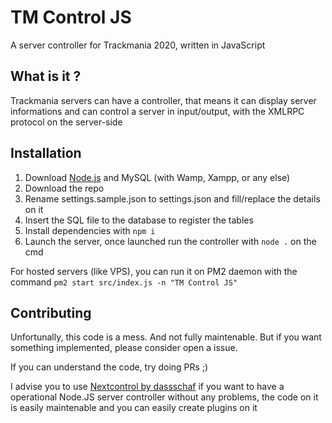 # TM Control JS
 A server controller for Trackmania 2020, written in JavaScript

 ## What is it ?
Trackmania servers can have a controller, that means it can display server informations and can control a server in input/output, with the XMLRPC protocol on the server-side

## Installation
1) Download [Node.js](https://nodejs.org/) and MySQL (with Wamp, Xampp, or any else)
2) Download the repo
3) Rename settings.sample.json to settings.json and fill/replace the details on it
4) Insert the SQL file to the database to register the tables
5) Install dependencies with `npm i`
6) Launch the server, once launched run the controller with `node .` on the cmd

For hosted servers (like VPS), you can run it on PM2 daemon with the command `pm2 start src/index.js -n "TM Control JS"`

## Contributing
Unfortunally, this code is a mess. And not fully maintenable. But if you want something implemented, please consider open a issue.

If you can understand the code, try doing PRs ;)

I advise you to use [Nextcontrol by dassschaf](https://github.com/dassschaf/nextcontrol) if you want to have a operational Node.JS server controller without any problems, the code on it is easily maintenable and you can easily create plugins on it
